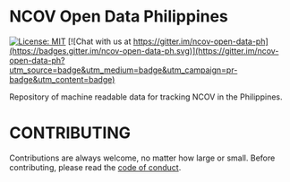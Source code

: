 # NCOV Open Data Philippines

[![License: MIT](https://img.shields.io/badge/License-MIT-blue.svg)](https://raw.githubusercontent.com/altcoder/ncov-open-data-ph/master/LICENSE)
[![Chat with us at https://gitter.im/ncov-open-data-ph](https://badges.gitter.im/ncov-open-data-ph.svg)](https://gitter.im/ncov-open-data-ph?utm_source=badge&utm_medium=badge&utm_campaign=pr-badge&utm_content=badge)

Repository of machine readable data for tracking NCOV in the Philippines.

# CONTRIBUTING

Contributions are always welcome, no matter how large or small. Before contributing,
please read the [code of conduct](.github/CODE_OF_CONDUCT.md).

